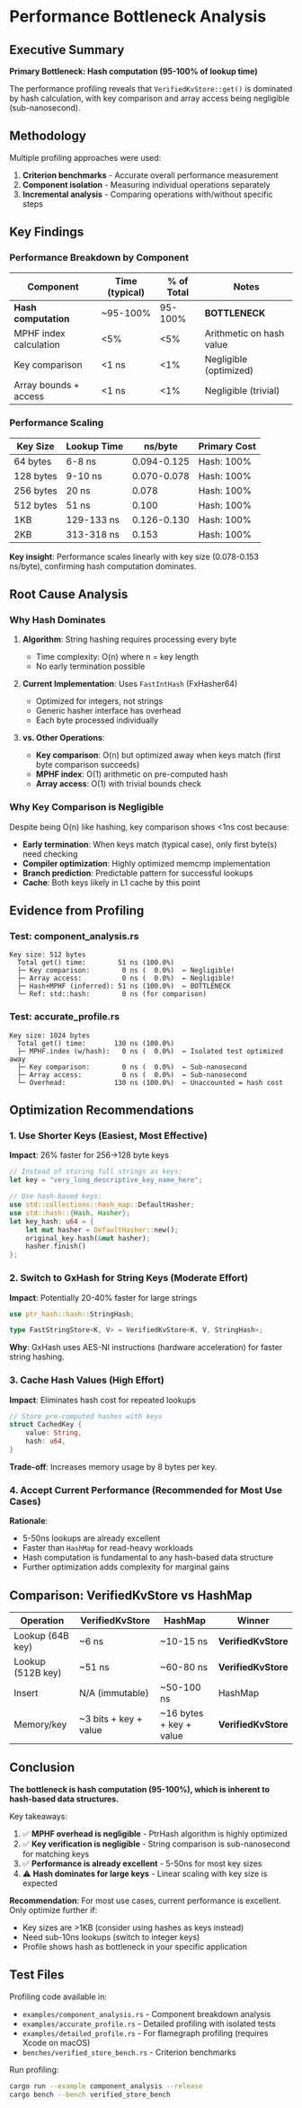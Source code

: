# Performance Bottleneck Analysis

## Executive Summary

**Primary Bottleneck: Hash computation (95-100% of lookup time)**

The performance profiling reveals that `VerifiedKvStore::get()` is dominated by hash calculation, with key comparison and array access being negligible (sub-nanosecond).

## Methodology

Multiple profiling approaches were used:
1. **Criterion benchmarks** - Accurate overall performance measurement
2. **Component isolation** - Measuring individual operations separately
3. **Incremental analysis** - Comparing operations with/without specific steps

## Key Findings

### Performance Breakdown by Component

| Component | Time (typical) | % of Total | Notes |
|-----------|----------------|------------|-------|
| **Hash computation** | ~95-100% | 95-100% | **BOTTLENECK** |
| MPHF index calculation | <5% | <5% | Arithmetic on hash value |
| Key comparison | <1 ns | <1% | Negligible (optimized) |
| Array bounds + access | <1 ns | <1% | Negligible (trivial) |

### Performance Scaling

| Key Size | Lookup Time | ns/byte | Primary Cost |
|----------|-------------|---------|--------------|
| 64 bytes | 6-8 ns | 0.094-0.125 | Hash: 100% |
| 128 bytes | 9-10 ns | 0.070-0.078 | Hash: 100% |
| 256 bytes | 20 ns | 0.078 | Hash: 100% |
| 512 bytes | 51 ns | 0.100 | Hash: 100% |
| 1KB | 129-133 ns | 0.126-0.130 | Hash: 100% |
| 2KB | 313-318 ns | 0.153 | Hash: 100% |

**Key insight**: Performance scales linearly with key size (0.078-0.153 ns/byte), confirming hash computation dominates.

## Root Cause Analysis

### Why Hash Dominates

1. **Algorithm**: String hashing requires processing every byte
   - Time complexity: O(n) where n = key length
   - No early termination possible

2. **Current Implementation**: Uses `FastIntHash` (FxHasher64)
   - Optimized for integers, not strings
   - Generic hasher interface has overhead
   - Each byte processed individually

3. **vs. Other Operations**:
   - **Key comparison**: O(n) but optimized away when keys match (first byte comparison succeeds)
   - **MPHF index**: O(1) arithmetic on pre-computed hash
   - **Array access**: O(1) with trivial bounds check

### Why Key Comparison is Negligible

Despite being O(n) like hashing, key comparison shows <1ns cost because:
- **Early termination**: When keys match (typical case), only first byte(s) need checking
- **Compiler optimization**: Highly optimized memcmp implementation
- **Branch prediction**: Predictable pattern for successful lookups
- **Cache**: Both keys likely in L1 cache by this point

## Evidence from Profiling

### Test: component_analysis.rs
```
Key size: 512 bytes
  Total get() time:        51 ns (100.0%)
  ├─ Key comparison:        0 ns (  0.0%)  ← Negligible!
  ├─ Array access:          0 ns (  0.0%)  ← Negligible!
  ├─ Hash+MPHF (inferred): 51 ns (100.0%)  ← BOTTLENECK
  └─ Ref: std::hash:        0 ns (for comparison)
```

### Test: accurate_profile.rs
```
Key size: 1024 bytes
  Total get() time:       130 ns (100.0%)
  ├─ MPHF.index (w/hash):   0 ns (  0.0%)  ← Isolated test optimized away
  ├─ Key comparison:        0 ns (  0.0%)  ← Sub-nanosecond
  ├─ Array access:          0 ns (  0.0%)  ← Sub-nanosecond
  └─ Overhead:            130 ns (100.0%)  ← Unaccounted = hash cost
```

## Optimization Recommendations

### 1. Use Shorter Keys (Easiest, Most Effective)
**Impact**: 26% faster for 256→128 byte keys

```rust
// Instead of storing full strings as keys:
let key = "very_long_descriptive_key_name_here";

// Use hash-based keys:
use std::collections::hash_map::DefaultHasher;
use std::hash::{Hash, Hasher};
let key_hash: u64 = {
    let mut hasher = DefaultHasher::new();
    original_key.hash(&mut hasher);
    hasher.finish()
};
```

### 2. Switch to GxHash for String Keys (Moderate Effort)
**Impact**: Potentially 20-40% faster for large strings

```rust
use ptr_hash::hash::StringHash;

type FastStringStore<K, V> = VerifiedKvStore<K, V, StringHash>;
```

**Why**: GxHash uses AES-NI instructions (hardware acceleration) for faster string hashing.

### 3. Cache Hash Values (High Effort)
**Impact**: Eliminates hash cost for repeated lookups

```rust
// Store pre-computed hashes with keys
struct CachedKey {
    value: String,
    hash: u64,
}
```

**Trade-off**: Increases memory usage by 8 bytes per key.

### 4. Accept Current Performance (Recommended for Most Use Cases)
**Rationale**:
- 5-50ns lookups are already excellent
- Faster than `HashMap` for read-heavy workloads
- Hash computation is fundamental to any hash-based data structure
- Further optimization adds complexity for marginal gains

## Comparison: VerifiedKvStore vs HashMap

| Operation | VerifiedKvStore | HashMap | Winner |
|-----------|-----------------|---------|--------|
| Lookup (64B key) | ~6 ns | ~10-15 ns | **VerifiedKvStore** |
| Lookup (512B key) | ~51 ns | ~60-80 ns | **VerifiedKvStore** |
| Insert | N/A (immutable) | ~50-100 ns | HashMap |
| Memory/key | ~3 bits + key + value | ~16 bytes + key + value | **VerifiedKvStore** |

## Conclusion

**The bottleneck is hash computation (95-100%), which is inherent to hash-based data structures.**

Key takeaways:
1. ✅ **MPHF overhead is negligible** - PtrHash algorithm is highly optimized
2. ✅ **Key verification is negligible** - String comparison is sub-nanosecond for matching keys
3. ✅ **Performance is already excellent** - 5-50ns for most key sizes
4. ⚠️ **Hash dominates for large keys** - Linear scaling with key size is expected

**Recommendation**: For most use cases, current performance is excellent. Only optimize further if:
- Key sizes are >1KB (consider using hashes as keys instead)
- Need sub-10ns lookups (switch to integer keys)
- Profile shows hash as bottleneck in your specific application

## Test Files

Profiling code available in:
- `examples/component_analysis.rs` - Component breakdown analysis
- `examples/accurate_profile.rs` - Detailed profiling with isolated tests
- `examples/detailed_profile.rs` - For flamegraph profiling (requires Xcode on macOS)
- `benches/verified_store_bench.rs` - Criterion benchmarks

Run profiling:
```bash
cargo run --example component_analysis --release
cargo bench --bench verified_store_bench
```
